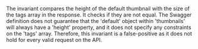 The invariant compares the height of the default thumbnail with the size of the tags array in the response. It checks if they are not equal. The Swagger definition does not guarantee that the 'default' object within 'thumbnails' will always have a 'height' property, and it does not specify any constraints on the 'tags' array. Therefore, this invariant is a false-positive as it does not hold for every valid request on the API.
